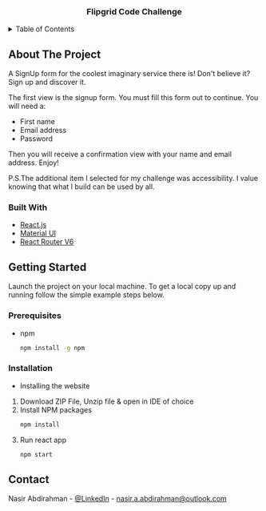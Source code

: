 <div id="top"></div>

<br />
<div align="center">
  <h3 align="center">Flipgrid Code Challenge</h3>
</div>



<details>
  <summary>Table of Contents</summary>
  <ol>
    <li>
      <a href="#about-the-project">About The Application</a>
      <ul>
        <li><a href="#built-with">Built With</a></li>
      </ul>
    </li>
    <li>
      <a href="#getting-started">Getting Started</a>
      <ul>
        <li><a href="#prerequisites">Prerequisites</a></li>
        <li><a href="#installation">Installation</a></li>
      </ul>
    </li>
    <li><a href="#contact">Contact</a></li>
  </ol>
</details>



## About The Project

A SignUp form for the coolest imaginary service there is! Don't believe it? Sign up and discover it.

The first view is the signup form. You must fill this form out to continue. You will need a:
* First name
* Email address
* Password

Then you will receive a confirmation view with your name and email address. Enjoy!

P.S.The additional item I selected for my challenge was accessibility. I value knowing that what I build can be used by all.

### Built With

* [React.js](https://reactjs.org)
* [Material UI](https://mui.com)
* [React Router V6](https://reactrouter.com)


## Getting Started

Launch the project on your local machine.
To get a local copy up and running follow the simple example steps below.

### Prerequisites

* npm
  ```sh
  npm install -g npm
  ```


### Installation

* Installing the website

1. Download ZIP File, Unzip file & open in IDE of choice
2. Install NPM packages
   ```sh
   npm install
   ```
3. Run react app
   ```sh
   npm start
   ```


## Contact

Nasir Abdirahman - [@LinkedIn](https://www.linkedin.com/in/abdul-nasir-abdirahman/) - nasir.a.abdirahman@outlook.com
